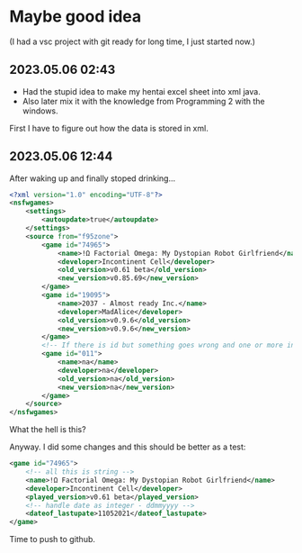 # Maybe good idea

(I had a vsc project with git ready for long time, I just started now.)

## 2023.05.06 02:43

- Had the stupid idea to make my hentai excel sheet into xml java.
- Also later mix it with the knowledge from Programming 2 with the windows.

First I have to figure out how the data is stored in xml.

## 2023.05.06 12:44

After waking up and finally stoped drinking...

``` xml
<?xml version="1.0" encoding="UTF-8"?>
<nsfwgames>
	<settings>
		<autoupdate>true</autoupdate>
	</settings>
	<source from="f95zone">
		<game id="74965">
			<name>!Ω Factorial Omega: My Dystopian Robot Girlfriend</name>
			<developer>Incontinent Cell</developer>
			<old_version>v0.61 beta</old_version>
			<new_version>v0.85.69</new_version>
		</game>
		<game id="19095">
			<name>2037 - Almost ready Inc.</name>
			<developer>MadAlice</developer>
			<old_version>v0.9.6</old_version>
			<new_version>v0.9.6</new_version>
		</game>
		<!-- If there is id but something goes wrong and one or more info is not available -->
		<game id="011">
			<name>na</name>
			<developer>na</developer>
			<old_version>na</old_version>
			<new_version>na</new_version>
		</game>
	</source>
</nsfwgames>
```

What the hell is this?

Anyway. I did some changes and this should be better as a test:

``` xml
<game id="74965">
	<!-- all this is string -->
	<name>!Ω Factorial Omega: My Dystopian Robot Girlfriend</name>
	<developer>Incontinent Cell</developer>
	<played_version>v0.61 beta</played_version>
	<!-- handle date as integer - ddmmyyyy -->
	<dateof_lastupate>11052021</dateof_lastupate>
</game>
```

Time to push to github.
